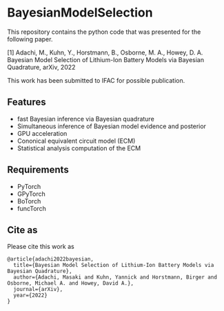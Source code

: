 # BayesianModelSelection
This repository contains the python code that was presented for the following paper.

[1] Adachi, M., Kuhn, Y., Horstmann, B., Osborne, M. A., Howey, D. A. 
Bayesian Model Selection of Lithium-Ion Battery Models via Bayesian Quadrature, arXiv, 2022

This work has been submitted to IFAC for possible publication.

## Features
- fast Bayesian inference via Bayesian quadrature
- Simultaneous inference of Bayesian model evidence and posterior
- GPU acceleration
- Cononical equivalent circuit model (ECM)
- Statistical analysis computation of the ECM

## Requirements
- PyTorch
- GPyTorch
- BoTorch
- funcTorch

## Cite as

Please cite this work as
```
@article{adachi2022bayesian,
  title={Bayesian Model Selection of Lithium-Ion Battery Models via Bayesian Quadrature},
  author={Adachi, Masaki and Kuhn, Yannick and Horstmann, Birger and Osborne, Michael A. and Howey, David A.},
  journal={arXiv},
  year={2022}
}

```
